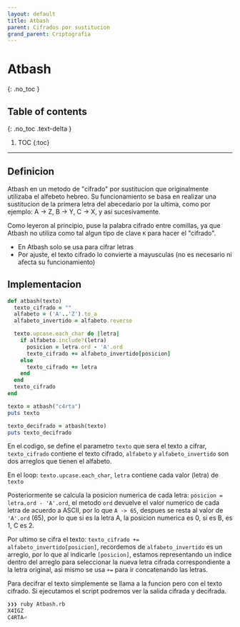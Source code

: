 ```yaml
---
layout: default
title: Atbash
parent: Cifrados por sustitucion
grand_parent: Criptografia
---
```


# Atbash
{: .no_toc }

## Table of contents
{: .no_toc .text-delta }

1. TOC
{:toc}

---

## Definicion

Atbash en un metodo de "cifrado" por sustitucion que originalmente utilizaba el alfebeto hebreo. Su funcionamiento se basa en realizar una sustitucion de la primera letra del abecedario por la ultima, como por ejemplo: A -> Z, B -> Y, C -> X, y asi sucesivamente.

Como leyeron al principio, puse la palabra cifrado entre comillas, ya que Atbash no utiliza como tal algun tipo de clave  ```K```  para hacer el "cifrado". 

- En Atbash solo se usa para cifrar letras
- Por ajuste, el texto cifrado lo convierte a mayusculas (no es necesario ni afecta su funcionamiento)

## Implementacion

```ruby
def atbash(texto)
  texto_cifrado = ""
  alfabeto = ('A'..'Z').to_a
  alfabeto_invertido = alfabeto.reverse

  texto.upcase.each_char do |letra|
    if alfabeto.include?(letra)
      posicion = letra.ord - 'A'.ord
      texto_cifrado += alfabeto_invertido[posicion]
    else
      texto_cifrado += letra
    end
  end
  texto_cifrado
end

texto = atbash("c4rta")
puts texto

texto_decifrado = atbash(texto)
puts texto_decifrado
```

En el codigo, se define el parametro ```texto``` que sera el texto a cifrar, ```texto_cifrado``` contiene el texto cifrado, ```alfabeto``` y ```alfabeto_invertido``` son dos arreglos que tienen el alfabeto.

En el loop: ```texto.upcase.each_char```, ```letra``` contiene cada valor (letra) de ```texto```

Posteriormente se calcula la posicion numerica de cada letra: ```posicion = letra.ord - 'A'.ord```, el metodo ```ord``` devuelve el valor numerico de cada letra de acuerdo a ASCII, por lo que ```A -> 65```, despues se resta al valor de ```'A'.ord``` (65), por lo que si es la letra A, la posicion numerica es 0, si es B, es 1, C es 2.

Por ultimo se cifra el texto: ```texto_cifrado += alfabeto_invertido[posicion]```, recordemos de ```alfabeto_invertido``` es un arreglo, por lo que al indicarle ```[posicion]```, estamos representando un indice dentro del arreglo para seleccionar la nueva letra cifrada correspondiente a la letra original, asi mismo se usa ```+=``` para ir concatenando las letras.

Para decifrar el texto simplemente se llama a la funcion pero con el texto cifrado. Si ejecutamos el script podremos ver la salida cifrada y decifrada.

```bash
❯❯❯ ruby Atbash.rb
X4IGZ
C4RTA⏎ 
```
